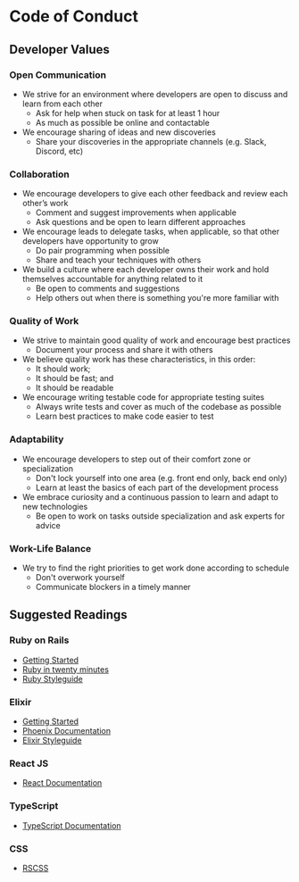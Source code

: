 # Code of Conduct

## Developer Values

### Open Communication
- We strive for an environment where developers are open to discuss and learn from each other
	- Ask for help when stuck on task for at least 1 hour
	- As much as possible be online and contactable
- We encourage sharing of ideas and new discoveries
	- Share your discoveries in the appropriate channels (e.g. Slack, Discord, etc)
### Collaboration
- We encourage developers to give each other feedback and review each other’s work
	- Comment and suggest improvements when applicable
	- Ask questions and be open to learn different approaches
- We encourage leads to delegate tasks, when applicable, so that other developers have opportunity to grow
	- Do pair programming when possible
	- Share and teach your techniques with others
- We build a culture where each developer owns their work and hold themselves accountable for anything related to it
	- Be open to comments and suggestions
	- Help others out when there is something you're more familiar with
### Quality of Work
- We strive to maintain good quality of work and encourage best practices
	- Document your process and share it with others
- We believe quality work has these characteristics, in this order:
	- It should work;
	- It should be fast; and
	- It should be readable
- We encourage writing testable code for appropriate testing suites
	- Always write tests and cover as much of the codebase as possible
	- Learn best practices to make code easier to test
### Adaptability
- We encourage developers to step out of their comfort zone or specialization
	- Don't lock yourself into one area (e.g. front end only, back end only)
	- Learn at least the basics of each part of the development process
- We embrace curiosity and a continuous passion to learn and adapt to new technologies
	- Be open to work on tasks outside specialization and ask experts for advice
### Work-Life Balance
- We try to find the right priorities to get work done according to schedule
	- Don't overwork yourself
	- Communicate blockers in a timely manner

## Suggested Readings

### Ruby on Rails
- [Getting Started](https://guides.rubyonrails.org/getting_started.html)
- [Ruby in twenty minutes](https://www.ruby-lang.org/en/documentation/quickstart/)
- [Ruby Styleguide](https://rubystyle.guide/)

### Elixir
- [Getting Started](https://elixir-lang.org/getting-started/introduction.html)
- [Phoenix Documentation](https://hexdocs.pm/phoenix/up_and_running.html)
- [Elixir Styleguide](https://github.com/christopheradams/elixir_style_guide)

### React JS
- [React Documentation](https://reactjs.org/)

### TypeScript
- [TypeScript Documentation](https://www.typescriptlang.org/docs/handbook/typescript-from-scratch.html)

### CSS
- [RSCSS](https://ricostacruz.com/rscss/)
